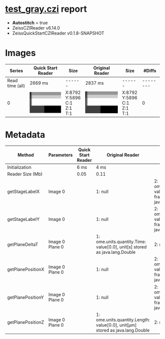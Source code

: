 # [test_gray.czi](https://zenodo.org/record/8263451/files/test_gray.czi) report
 - **Autostitch** = true
 - ZeissCZIReader v6.14.0
 - ZeissQuickStartCZIReader v0.1.8-SNAPSHOT

# Images 

| Series            | Quick Start Reader | Size | Original Reader | Size | #Diffs |
|-------------------|--------------------|------|-----------------|------|--------|
| Read time (all)   |2669 ms|------|2837 ms|------|--------|
|0|![test_gray.quick_true.flat_true.stitch_true.series_0.jpg](test_gray/test_gray.quick_true.flat_true.stitch_true.series_0.jpg)|X:8792<br>Y:5896<br>C:1<br>Z:1<br>T:1|![test_gray.quick_false.flat_true.stitch_true.series_0.jpg](test_gray/test_gray.quick_false.flat_true.stitch_true.series_0.jpg)|X:8792<br>Y:5896<br>C:1<br>Z:1<br>T:1|0|

# Metadata

|  Method            | Parameters       | Quick Start Reader | Original Reader | Delta  |
| -------------------|------------------|--------------------|-----------------|------- |
| Initialization     |                  |6 ms|4 ms|        |
| Reader Size (Mb)     |                  |0.05|0.11|        |
| getStageLabelX| Image 0 | | 1: null| 2: ome.units.quantity.Length: value[0], unit[reference frame] stored as java.lang.Integer |
| getStageLabelY| Image 0 | | 1: null| 2: ome.units.quantity.Length: value[0], unit[reference frame] stored as java.lang.Integer |
| getPlaneDeltaT| Image 0 Plane 0 | | 1: ome.units.quantity.Time: value[0.0], unit[s] stored as java.lang.Double| 2: null |
| getPlanePositionX| Image 0 Plane 0 | | 1: null| 2: ome.units.quantity.Length: value[0], unit[reference frame] stored as java.lang.Integer |
| getPlanePositionY| Image 0 Plane 0 | | 1: null| 2: ome.units.quantity.Length: value[0], unit[reference frame] stored as java.lang.Integer |
| getPlanePositionZ| Image 0 Plane 0 | | 1: ome.units.quantity.Length: value[0.0], unit[µm] stored as java.lang.Double| 2: null |

